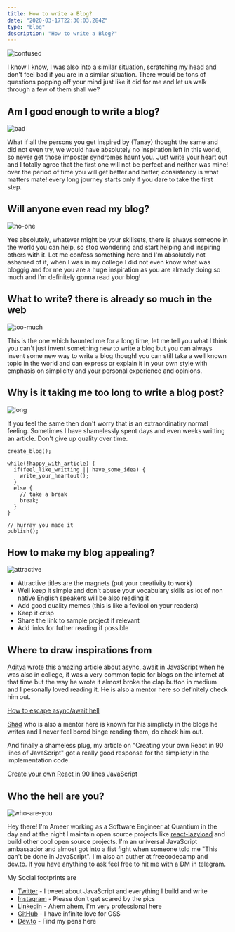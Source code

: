 ```yaml
---
title: How to write a Blog?
date: "2020-03-17T22:30:03.284Z"
type: "blog"
description: "How to write a Blog?"
---
```


![confused](https://media0.giphy.com/media/3o7btPCcdNniyf0ArS/giphy.gif?cid=790b761124a330bb699814b9d9b587fea0ee2e77185c4649&rid=giphy.gif)

I know I know, I was also into a similar situation, scratching my head and don't feel bad if you are in a similar situation. There would be tons of questions popping off your mind just like it did for me and let us walk through a few of them shall we?

## Am I good enough to write a blog?

![bad](https://media3.giphy.com/media/EYmAHLpw5LBbG/giphy.gif?cid=ecf05e470e452e980386a152cfe34d8d52e8ecfe710a263b&rid=giphy.gif)

What if all the persons you get inspired by (Tanay) thought the same and did not even try, we would have absolutely no inspiration left in this world, so never get those imposter syndromes haunt you. Just write your heart out and I totally agree that the first one will not be perfect and neither was mine! over the period of time you will get better and better, consistency is what matters mate! every long journey starts only if you dare to take the first step.

## Will anyone even read my blog?

![no-one](https://media1.giphy.com/media/Az1CJ2MEjmsp2/giphy.gif?cid=790b761103966036d1c191937cfb18bfa8e927022af4aa58&rid=giphy.gif)

Yes absolutely, whatever might be your skillsets, there is always someone in the world you can help, so stop wondering and start helping and inspiring others with it. Let me confess something here and I'm absolutely not ashamed of it, when I was in my college I did not even know what was bloggig and for me you are a huge inspiration as you are already doing so much and I'm definitely gonna read your blog!

## What to write? there is already so much in the web

![too-much](https://media2.giphy.com/media/SDogLD4FOZMM8/giphy.gif?cid=790b7611d2bda25cc2169538baca7d6622139bef7cf5ad1c&rid=giphy.gif)

This is the one which haunted me for a long time, let me tell you what I think you can't just invent something new to write a blog but you can always invent some new way to write a blog though! you can still take a well known topic in the world and can express or explain it in your own style with emphasis on simplicity and your personal experience and opinions.

## Why is it taking me too long to write a blog post?

![long](https://media0.giphy.com/media/QBd2kLB5qDmysEXre9/giphy.gif?cid=790b7611d32170c6a0979565e45a0972877c01439f70b9a9&rid=giphy.gif)

If you feel the same then don't worry that is an extraordinatiry normal feeling. Sometimes I have shamelessly spent days and even weeks writting an article. Don't give up quality over time.

```
create_blog();

while(!happy_with_article) {
  if(feel_like_writting || have_some_idea) {
    write_your_heartout();
  }
  else {
    // take a break
    break;
  }
}

// hurray you made it
publish();
```

## How to make my blog appealing?

![attractive](https://media3.giphy.com/media/JKuwPY8gEvS6I/giphy.gif?cid=790b76112304d85c2f8a0ea2508d11f0578b10c59f4a3d17&rid=giphy.gif)

* Attractive titles are the magnets (put your creativity to work) 
* Well keep it simple and don't abuse your vocabulary skills as lot of non native English speakers will be also reading it
* Add good quality memes (this is like a fevicol on your readers)
* Keep it crisp
* Share the link to sample project if relevant
* Add links for futher reading if possible

## Where to draw inspirations from 

[Aditya](https://twitter.com/dev__adi) wrote this amazing article about async, await in JavaScript when he was also in college, it was a very common topic for blogs on the internet at that time but the way he wrote it almost broke the clap button in medium and I pesonally loved reading it. He is also a mentor here so definitely check him out.

[How to escape async/await hell](https://medium.com/free-code-camp/avoiding-the-async-await-hell-c77a0fb71c4c)

[Shad](https://twitter.com/iamshadmirza) who is also a mentor here is known for his simplicty in the blogs he writes and I never feel bored binge reading them, do check him out.

And finally a shameless plug, my article on "Creating your own React in 90 lines of JavaScript" got a really good response for the simplicty in the implementation code.

[Create your own React in 90 lines JavaScript](https://dev.to/ameerthehacker/build-your-own-react-in-90-lines-of-javascript-1je2)

## Who the hell are you?

![who-are-you](https://media1.giphy.com/media/xUySTIOsf7QxHx1gk0/giphy.gif?cid=790b7611137ad3a1b0843baf1cf3e71ad019e37b7e24c319&rid=giphy.gif)

Hey there! I'm Ameer working as a Software Engineer at Quantium in the day and at the night I maintain open source projects like [react-lazyload](github.com/twobin/react-lazyload) and build other cool open source projects. I'm an universal JavaScript ambassador and almost got into a fist fight when someone told me "This can't be done in JavaScript". I'm also an auther at freecodecamp and dev.to. If you have anything to ask feel free to hit me with a DM in telegram.

My Social footprints are

- [Twitter](https://twitter.com/ameerthehacker) - I tweet about JavaScript and everything I build and write
- [Instagram](http://instagram.com/ameerthehacker/) - Please don't get scared by the pics
- [Linkedin](https://www.linkedin.com/in/ameerthehacker/) - Ahem ahem, I'm very professional here
- [GitHub](https://github.com/ameerthehacker) - I have infinite love for OSS
- [Dev.to](https://dev.to/ameerthehacker) - Find my pens here

